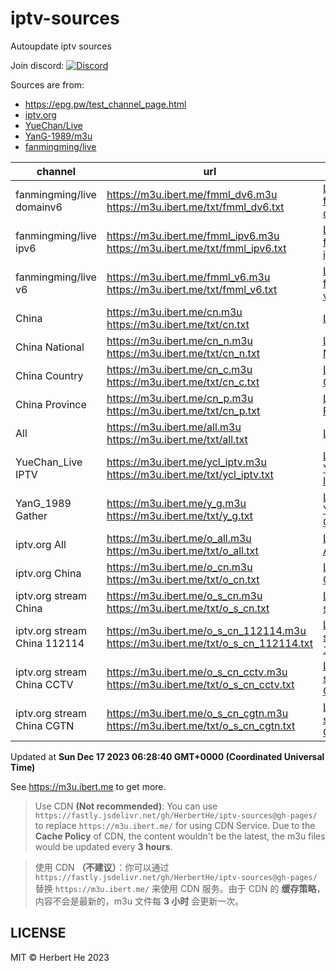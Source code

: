 # iptv-sources

Autoupdate iptv sources

Join discord: [![Discord](https://discord.badge.ibert.me/api/server/betxHcsTqa)](https://discord.gg/betxHcsTqa)

Sources are from:

- <https://epg.pw/test_channel_page.html>
- [iptv.org](https://github.com/iptv-org/iptv)
- [YueChan/Live](https://github.com/YueChan/Live)
- [YanG-1989/m3u](https://github.com/YanG-1989/m3u)
- [fanmingming/live](https://github.com/fanmingming/live)

| channel | url | list | count |
| ------- | --- | ---- | ----- |
| fanmingming/live domainv6 | <https://m3u.ibert.me/fmml_dv6.m3u> <br> <https://m3u.ibert.me/txt/fmml_dv6.txt> | [List for fanmingming/live domainv6](https://m3u.ibert.me/list/fmml_dv6.list) | 100 |
| fanmingming/live ipv6 | <https://m3u.ibert.me/fmml_ipv6.m3u> <br> <https://m3u.ibert.me/txt/fmml_ipv6.txt> | [List for fanmingming/live ipv6](https://m3u.ibert.me/list/fmml_ipv6.list) | 156 |
| fanmingming/live v6 | <https://m3u.ibert.me/fmml_v6.m3u> <br> <https://m3u.ibert.me/txt/fmml_v6.txt> | [List for fanmingming/live v6](https://m3u.ibert.me/list/fmml_v6.list) | 113 |
| China | <https://m3u.ibert.me/cn.m3u> <br> <https://m3u.ibert.me/txt/cn.txt> | [List for China](https://m3u.ibert.me/list/cn.list) | 178 |
| China National | <https://m3u.ibert.me/cn_n.m3u> <br> <https://m3u.ibert.me/txt/cn_n.txt> | [List for China National](https://m3u.ibert.me/list/cn_n.list) | 9 |
| China Country | <https://m3u.ibert.me/cn_c.m3u> <br> <https://m3u.ibert.me/txt/cn_c.txt> | [List for China Country](https://m3u.ibert.me/list/cn_c.list) | 186 |
| China Province | <https://m3u.ibert.me/cn_p.m3u> <br> <https://m3u.ibert.me/txt/cn_p.txt> | [List for China Province](https://m3u.ibert.me/list/cn_p.list) | 36 |
| All | <https://m3u.ibert.me/all.m3u> <br> <https://m3u.ibert.me/txt/all.txt> | [List for All](https://m3u.ibert.me/list/all.list) | 1782 |
| YueChan_Live IPTV | <https://m3u.ibert.me/ycl_iptv.m3u> <br> <https://m3u.ibert.me/txt/ycl_iptv.txt> | [List for YueChan_Live IPTV](https://m3u.ibert.me/list/ycl_iptv.list) | 108 |
| YanG_1989 Gather | <https://m3u.ibert.me/y_g.m3u> <br> <https://m3u.ibert.me/txt/y_g.txt> | [List for YanG_1989 Gather](https://m3u.ibert.me/list/y_g.list) | 2562 |
| iptv.org All | <https://m3u.ibert.me/o_all.m3u> <br> <https://m3u.ibert.me/txt/o_all.txt> | [List for iptv.org All](https://m3u.ibert.me/list/o_all.list) | 4354 |
| iptv.org China | <https://m3u.ibert.me/o_cn.m3u> <br> <https://m3u.ibert.me/txt/o_cn.txt> | [List for iptv.org China](https://m3u.ibert.me/list/o_cn.list) | 43 |
| iptv.org stream China | <https://m3u.ibert.me/o_s_cn.m3u> <br> <https://m3u.ibert.me/txt/o_s_cn.txt> | [List for iptv.org stream China](https://m3u.ibert.me/list/o_s_cn.list) | 491 |
| iptv.org stream China 112114 | <https://m3u.ibert.me/o_s_cn_112114.m3u> <br> <https://m3u.ibert.me/txt/o_s_cn_112114.txt> | [List for iptv.org stream China 112114](https://m3u.ibert.me/list/o_s_cn_112114.list) | 18 |
| iptv.org stream China CCTV | <https://m3u.ibert.me/o_s_cn_cctv.m3u> <br> <https://m3u.ibert.me/txt/o_s_cn_cctv.txt> | [List for iptv.org stream China CCTV](https://m3u.ibert.me/list/o_s_cn_cctv.list) | 22 |
| iptv.org stream China CGTN | <https://m3u.ibert.me/o_s_cn_cgtn.m3u> <br> <https://m3u.ibert.me/txt/o_s_cn_cgtn.txt> | [List for iptv.org stream China CGTN](https://m3u.ibert.me/list/o_s_cn_cgtn.list) | 6 |

Updated at **Sun Dec 17 2023 06:28:40 GMT+0000 (Coordinated Universal Time)**

See <https://m3u.ibert.me> to get more.

> Use CDN **(Not recommended)**: You can use `https://fastly.jsdelivr.net/gh/HerbertHe/iptv-sources@gh-pages/` to replace `https://m3u.ibert.me/` for using CDN Service. Due to the **Cache Policy** of CDN, the content wouldn't be the latest, the m3u files would be updated every **3 hours**.

> 使用 CDN **（不建议）**：你可以通过 `https://fastly.jsdelivr.net/gh/HerbertHe/iptv-sources@gh-pages/` 替换 `https://m3u.ibert.me/` 来使用 CDN 服务。由于 CDN 的 **缓存策略**，内容不会是最新的，m3u 文件每 **3 小时** 会更新一次。

## LICENSE

MIT &copy; Herbert He 2023
